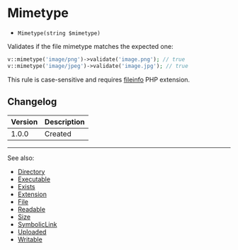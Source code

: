 # Mimetype

- `Mimetype(string $mimetype)`

Validates if the file mimetype matches the expected one:

```php
v::mimetype('image/png')->validate('image.png'); // true
v::mimetype('image/jpeg')->validate('image.jpg'); // true
```

This rule is case-sensitive and requires [fileinfo](http://php.net/fileinfo) PHP extension.

## Changelog

Version | Description
--------|-------------
  1.0.0 | Created

***
See also:

- [Directory](Directory.md)
- [Executable](Executable.md)
- [Exists](Exists.md)
- [Extension](Extension.md)
- [File](File.md)
- [Readable](Readable.md)
- [Size](Size.md)
- [SymbolicLink](SymbolicLink.md)
- [Uploaded](Uploaded.md)
- [Writable](Writable.md)
